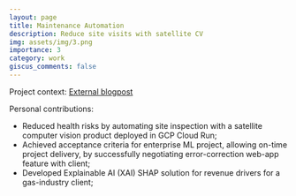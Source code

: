 ```yaml
---
layout: page
title: Maintenance Automation
description: Reduce site visits with satellite CV
img: assets/img/3.png
importance: 3
category: work
giscus_comments: false
---
```


Project context: [External blogpost](https://stories.thinkingmachin.es/vision-ai-floating-tanks-maintenance/)

Personal contributions:
* Reduced health risks by automating site inspection with a satellite computer vision product deployed in GCP Cloud Run;
* Achieved acceptance criteria for enterprise ML project, allowing on-time project delivery, by successfully negotiating error-correction web-app feature with client;
* Developed Explainable AI (XAI) SHAP solution for revenue drivers for a gas-industry client;
